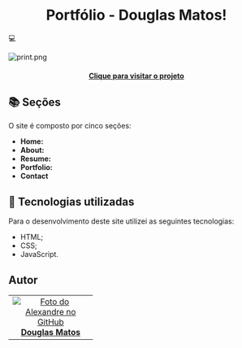 <h1 align="center"><br>Portfólio - Douglas Matos!</h1>💻

<!-- 
-->

![print.png](img%2Fprint.png)

<h4 align="center"><a href="https://alexandresantosal91.github.io/portfolio/">Clique para visitar o projeto</a></h4>

## 📚 Seções

O site é composto por cinco seções:

- **Home:**
- **About:** 
- **Resume:**
- **Portfolio:**
- **Contact**

## 💼 Tecnologias utilizadas

Para o desenvolvimento deste site utilizei as seguintes tecnologias:

- HTML;
- CSS;
- JavaScript.

<h2>Autor</h2>
<table>
  <tr>
    <td align="center"  width="150px">
      <a href="https://github.com/alexandresantosal91">
        <img src="https://avatars.githubusercontent.com/u/122564125?s=400&u=89b5e90a309d06830dcac867a6a5a8e2940ff693&v=4" alt="Foto do Alexandre no GitHub"/>
        <br> <b>Douglas Matos</b>
      </a>
    </td>
  </tr>
</table>
